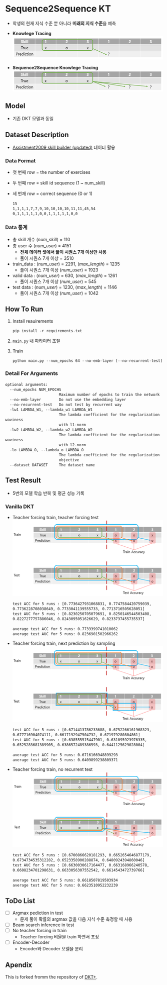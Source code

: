 # Sequence2Sequence KT

- 학생의 현재 지식 수준 뿐 아니라 **미래의 지식 수준**을 예측

- **Knowlege Tracing** ![KT](assets/KT.png)
- **Sequence2Sequence Knowlege Tracing** ![KT](assets/Seq2SeqKT.png)

## Model

- 기존 DKT 모델과 동일
  
## Dataset Description

- [Assistment2009 skill builder (updated)](https://github.com/jennyzhang0215/DKVMN/tree/master/data/assist2009_updated) 데이터 활용

### Data Format

- 첫 번째 row = the number of exercises
- 두 번째 row = skill id sequence (1 ~ num_skill)
- 세 번재 row = correct sequence (0 or 1)

  ``` csv
  15
  1,1,1,1,7,7,9,10,10,10,10,11,11,45,54
  0,1,1,1,1,1,0,0,1,1,1,1,1,0,0
  ```

### Data 통계

- 총 skill 개수 (*num_skill*) = 110
- 총 user 수 (*num_user*) = 4151
  - **전체 데이터 셋에서 풀이 시퀀스 7개 이상만 사용**
  - 풀이 시퀀스 7개 이상 = 3510
- train_data : (*num_user*) = 2291, (*max_length*) = 1235
  - 풀이 시퀀스 7개 이상 (*num_user*) = 1923
- valid data : (*num_user*) = 630, (*max_length*) = 1261
  - 풀이 시퀀스 7개 이상 (*num_user*) = 545
- test data : (*num_user*) = 1230, (*max_length*) = 1146
  - 풀이 시퀀스 7개 이상 (*num_user*) = 1042

## How To Run

1. Install reauirements

    ``` shell
    pip install -r requirements.txt
    ```

2. `main.py` 내 파라미터 조절

3. Train

      ``` shell
      python main.py --num_epochs 64 --no-emb-layer [--no-recurrent-test]
      ```

### Detail For Arguments

``` shell
optional arguments:
  --num_epochs NUM_EPOCHS
                        Maximum number of epochs to train the network
  --no-emb-layer        Do not use the embedding layer
  --no-recurrent-test   Do not test by recurrent way
  -lw1 LAMBDA_W1, --lambda_w1 LAMBDA_W1
                        The lambda coefficient for the regularization waviness
                        with l1-norm
  -lw2 LAMBDA_W2, --lambda_w2 LAMBDA_W2
                        The lambda coefficient for the regularization waviness
                        with l2-norm
  -lo LAMBDA_O, --lambda_o LAMBDA_O
                        The lambda coefficient for the regularization
                        objective
  --dataset DATASET     The dataset name
```

## Test Result

- 5번의 모델 학습 반복 및 평균 성능 기록

### Vanilla DKT

- Teacher forcing train, teacher forcing test ![TFTrain-TFTest](assets/TFTrain-TFTest.png)

  ```log
  test ACC for 5 runs : [0.7736427931068831, 0.7747584420759039, 0.7736228708038649, 0.7733041139555733, 0.7713716505628051]
  test AUC for 5 runs : [0.8230250705079691, 0.8250146544503408, 0.8227277757886046, 0.8243095051626629, 0.8233737455735537]

  average test ACC for 5 runs: 0.7733399741010062
  average test AUC for 5 runs: 0.8236901502966262
  ```

- Teacher forcing train, next prediction by sampling ![TFTrain](assets/TFTrain.png)

  ```log
  test ACC for 5 runs : [0.6714413786233688, 0.6752266161968323, 0.677716904074111, 0.6617192947504732, 0.671979280804861]
  test AUC for 5 runs : [0.638555515447901, 0.631095923976335, 0.6525283681389905, 0.6386572489386593, 0.6441125629028004]

  average test ACC for 5 runs: 0.6716166948899293
  average test AUC for 5 runs: 0.6409899238809371
  ```

- Teacher forcing train, no recurrent test ![TFTrain-NoReccTest](assets/TFTrain-NoReccTest.png)

  ```log
  test ACC for 5 runs : [0.6700866620181293, 0.6652654646877179, 0.6734734535312282, 0.6523358900288874, 0.6480924394860046]
  test AUC for 5 runs : [0.6630030617164477, 0.663168966240578, 0.6608234701298631, 0.6633056307552542, 0.6614543472739766]

  average test ACC for 5 runs: 0.6618507819503934
  average test AUC for 5 runs: 0.6623510952232239
  ```

## ToDo List

- [ ] Argmax pediction in test
  - 문제 풀이 확률의 argmax 값을 다음 지식 수준 측정할 때 사용
- [ ] Beam search inference in test
- [ ] No teacher forcing in train
  - Teacher forcing 비율을 train 하면서 조정
- [ ] Encoder-Decoder
  - Encoder와 Decoder 모델을 분리

## Apendix

This is forked fromm the repository of [DKT+](https://github.com/ckyeungac/deep-knowledge-tracing-plus).
